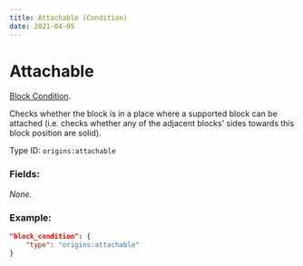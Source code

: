 ```yaml
---
title: Attachable (Condition)
date: 2021-04-05
---
```

# Attachable

[Block Condition](../block_conditions.md).

Checks whether the block is in a place where a supported block can be attached (i.e. checks whether any of the adjacent blocks' sides towards this block position are solid).

Type ID: `origins:attachable`

### Fields:

_None._

### Example:
```json
"block_condition": {
    "type": "origins:attachable"
}
```
